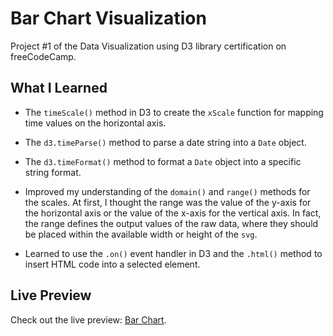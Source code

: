 # Bar Chart Visualization

Project #1 of the Data Visualization using D3 library certification on freeCodeCamp.

## What I Learned

- The `timeScale()` method in D3 to create the `xScale` function for mapping time values on the horizontal axis.

- The `d3.timeParse()` method to parse a date string into a `Date` object.

- The `d3.timeFormat()` method to format a `Date` object into a specific string format.

- Improved my understanding of the `domain()` and `range()` methods for the scales. At first, I thought the range was the value of the y-axis for the horizontal axis or the value of the x-axis for the vertical axis. In fact, the range defines the output values of the raw data, where they should be placed within the available width or height of the `svg`.

- Learned to use the `.on()` event handler in D3 and the `.html()` method to insert HTML code into a selected element.

## Live Preview

Check out the live preview: [Bar Chart](https://zxc-w.github.io/Bar-Chart/).
